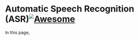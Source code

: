 # Automatic Speech Recognition (ASR)[![Awesome](https://awesome.re/badge.svg)](https://awesome.re)
In this page, 
